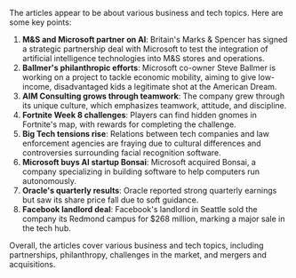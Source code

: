 The articles appear to be about various business and tech topics. Here are some key points:

1. **M&S and Microsoft partner on AI**: Britain's Marks & Spencer has signed a strategic partnership deal with Microsoft to test the integration of artificial intelligence technologies into M&S stores and operations.
2. **Ballmer's philanthropic efforts**: Microsoft co-owner Steve Ballmer is working on a project to tackle economic mobility, aiming to give low-income, disadvantaged kids a legitimate shot at the American Dream.
3. **AIM Consulting grows through teamwork**: The company grew through its unique culture, which emphasizes teamwork, attitude, and discipline.
4. **Fortnite Week 8 challenges**: Players can find hidden gnomes in Fortnite's map, with rewards for completing the challenge.
5. **Big Tech tensions rise**: Relations between tech companies and law enforcement agencies are fraying due to cultural differences and controversies surrounding facial recognition software.
6. **Microsoft buys AI startup Bonsai**: Microsoft acquired Bonsai, a company specializing in building software to help computers run autonomously.
7. **Oracle's quarterly results**: Oracle reported strong quarterly earnings but saw its share price fall due to soft guidance.
8. **Facebook landlord deal**: Facebook's landlord in Seattle sold the company its Redmond campus for $268 million, marking a major sale in the tech hub.

Overall, the articles cover various business and tech topics, including partnerships, philanthropy, challenges in the market, and mergers and acquisitions.